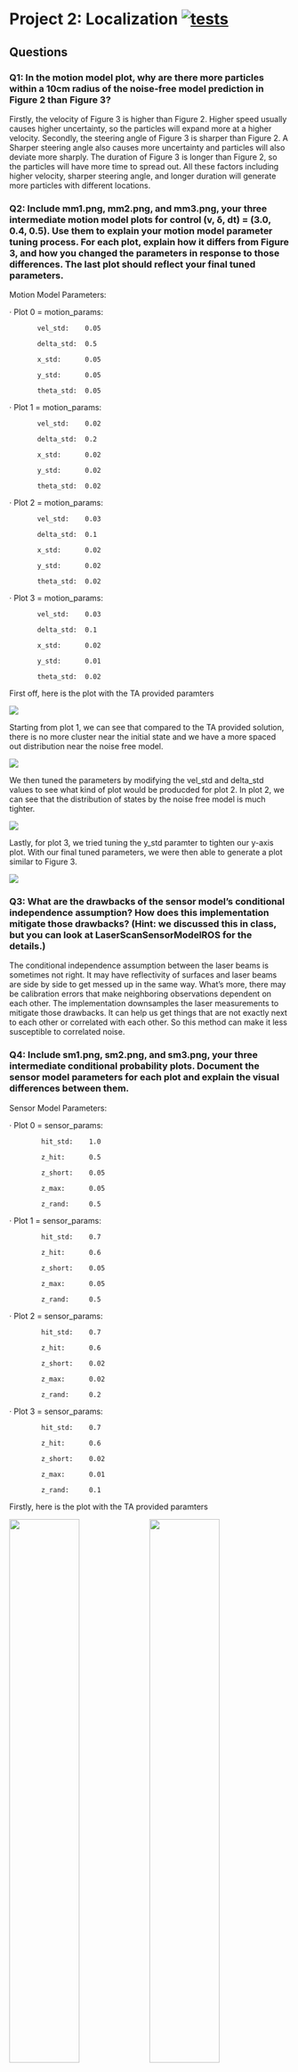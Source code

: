 # Project 2: Localization [![tests](../../../badges/submit-proj2/pipeline.svg)](../../../pipelines/submit-proj2/latest)

## Questions
### Q1: In the motion model plot, why are there more particles within a 10cm radius of the noise-free model prediction in Figure 2 than Figure 3?

Firstly, the velocity of Figure 3 is higher than Figure 2. Higher speed usually causes higher uncertainty, so the particles will expand more at a higher velocity. Secondly, the steering angle of Figure 3 is sharper than Figure 2. A Sharper steering angle also causes more uncertainty and particles will also deviate more sharply. The duration of Figure 3 is longer than Figure 2, so the particles will have more time to spread out. All these factors including higher velocity, sharper steering angle, and longer duration will generate more particles with different locations.


 
### Q2: Include mm1.png, mm2.png, and mm3.png, your three intermediate motion model plots for control (v, δ, dt) = (3.0, 0.4, 0.5). Use them to explain your motion model parameter tuning process. For each plot, explain how it differs from Figure 3, and how you changed the parameters in response to those differences. The last plot should reflect your final tuned parameters.

Motion Model Parameters:

·   Plot 0 = motion_params:

           vel_std:    0.05

           delta_std:  0.5

           x_std:      0.05

           y_std:      0.05

           theta_std:  0.05
           

·   Plot 1 = motion_params:

           vel_std:    0.02

           delta_std:  0.2

           x_std:      0.02

           y_std:      0.02

           theta_std:  0.02


·   Plot 2 = motion_params:

           vel_std:    0.03

           delta_std:  0.1

           x_std:      0.02

           y_std:      0.02

           theta_std:  0.02


·   Plot 3 = motion_params:

           vel_std:    0.03

           delta_std:  0.1

           x_std:      0.02

           y_std:      0.01

           theta_std:  0.02




First off, here is the plot with the TA provided paramters

<img src="images/mmTA.PNG">

Starting from plot 1, we can see that compared to the TA provided solution, there is no more cluster near the initial state and we have a more spaced out distribution near the noise free model. 

<img src="images/mm1.PNG">

We then tuned the parameters by modifying the vel_std and delta_std values to see what kind of plot would be producded for plot 2. In plot 2, we can see that the distribution of states by the noise free model is much tighter. 

<img src="images/mm2.PNG">

Lastly, for plot 3, we tried tuning the y_std paramter to tighten our y-axis plot. With our final tuned parameters, we were then able to generate a plot similar to Figure 3.

<img src="images/mm3.PNG">




### Q3: What are the drawbacks of the sensor model’s conditional independence assumption? How does this implementation mitigate those drawbacks? (Hint: we discussed this in class, but you can look at LaserScanSensorModelROS for the details.)

The conditional independence assumption between the laser beams is sometimes not right. It may have reflectivity of surfaces and laser beams are side by side to get messed up in the same way. What’s more, there may be calibration errors that make neighboring observations dependent on each other. 
The implementation downsamples the laser measurements to mitigate those drawbacks. It can help us get things that are not exactly next to each other or correlated with each other. So this method can make it less susceptible to correlated noise.




### Q4: Include sm1.png, sm2.png, and sm3.png, your three intermediate conditional probability plots. Document the sensor model parameters for each plot and explain the visual differences between them.

Sensor Model Parameters:

·   Plot 0 = sensor_params:

            hit_std:    1.0

            z_hit:      0.5

            z_short:    0.05

            z_max:      0.05

            z_rand:     0.5
            

·   Plot 1 = sensor_params:

            hit_std:    0.7

            z_hit:      0.6

            z_short:    0.05

            z_max:      0.05

            z_rand:     0.5


·   Plot 2 = sensor_params:

            hit_std:    0.7

            z_hit:      0.6

            z_short:    0.02

            z_max:      0.02

            z_rand:     0.2


·   Plot 3 = sensor_params:

            hit_std:    0.7

            z_hit:      0.6

            z_short:    0.02

            z_max:      0.01

            z_rand:     0.1

         
Firstly, here is the plot with the TA provided paramters

<img src="images/sm0_1.png" width="50%"><img src="images/sm0_2.png" width="50%">

Starting from plot 1, we can see that compared to the initial parametes, when we tried tuning hit_std and z_hit values, the plot @(9, 9, 0) becomes more centralized distribution of points and the plot @(4.25, 5.50, 0) has little change.

<img src="images/sm1_1.png" width="50%"><img src="images/sm1_2.png" width="50%">

We then tuned the parameters by modifying the z_short, z_max and z_rand values to see what kind of plot would be producded for plot 2. In plot 2, we can see that the distribution of points @(9, 9, 0) becomes much tighter.

<img src="images/sm2_1.png" width="50%"><img src="images/sm2_2.png" width="50%">

Lastly, for plot 3, we tried tuning the z_max and z_rand to tighten our plot @(9, 9, 0) and make the points clearer @(4.25, 5.50, 0) plot. With our final tuned parameters, we were then able to generate plots similar to Figure 4 and Figure 5.

<img src="images/sm3_1.png" width="50%"><img src="images/sm3_2.png" width="50%">



### Q5: Include your tuned sensor model likelihood plot for the robot positioned at state (−9.6, 0.0, −2.5) in the maze_0 map.

<img src="images/Q5_maze_0_sensor_plot.PNG">


### Q6: Include your particle filter path plot for your 60-second simulated drive through CSE2.

Here is a plot of us driving the car in a straight line then turning left around the corner:

<img src="images/particle_path_plot_cse2_60sec.PNG">

Now here is a plot of the car being driven more erratically and taking more turns within a 60 second period:

<img src="images/particle_path_plot_cse2_60_driving_around.PNG">

